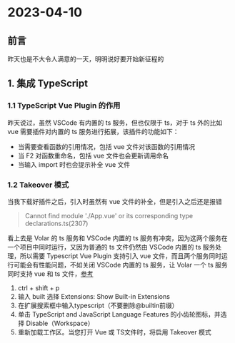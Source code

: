 # 2023-04-10

## 前言

昨天也是不大令人满意的一天，明明说好要开始新征程的

## 1. 集成 TypeScript

### 1.1 TypeScript Vue Plugin 的作用

昨天说过，虽然 VSCode 有内置的 ts 服务，但也仅限于 ts，对于 ts 外的比如 vue 需要插件对内置的 ts 服务进行拓展，该插件的功能如下：

- 当需要查看函数的引用情况，包括 vue 文件对该函数的引用情况
- 当 F2 对函数重命名，包括 vue 文件也会更新调用命名
- 当输入 import 时也会提示补全 vue 文件

### 1.2 Takeover 模式

当我下载好插件之后，引入时虽然有 vue 文件的补全，但是引入之后还是报错

> Cannot find module './App.vue' or its corresponding type declarations.ts(2307)

看上去是 Volar 的 ts 服务和 VSCode 内置的 ts 服务有冲突，因为这两个服务在一个项目中同时运行，又因为普通的 ts 文件仍然由 VSCode 内置的 ts 服务处理，所以需要 Typescript Vue Plugin 支持引入 vue 文件，而且两个服务同时运行可能会有性能问题，不如关闭 VSCode 内置的 ts 服务，让 Volar 一个 ts 服务同时支持 vue 和 ts 文件，[参考](https://vuejs.org/guide/typescript/overview.html#volar-takeover-mode)

1. ctrl + shift + p
2. 输入 built 选择 Extensions: Show Built-in Extensions
3. 在扩展搜索框中输入typescript（不要删除@builtin前缀）
4. 单击 TypeScript and JavaScript Language Features 的小齿轮图标，并选择 Disable（Workspace）
5. 重新加载工作区。当您打开 Vue 或 TS文件时，将启用 Takeover 模式

